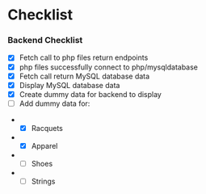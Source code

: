 # Checklist

### Backend Checklist

- [x] Fetch call to php files return endpoints
- [x] php files successfully connect to php/mysqldatabase
- [x] Fetch call return MySQL database data
- [x] Display MySQL database data
- [x] Create dummy data for backend to display
- [ ] Add dummy data for:
- - [x] Racquets
- - [x] Apparel
- - [ ] Shoes
- - [ ] Strings
